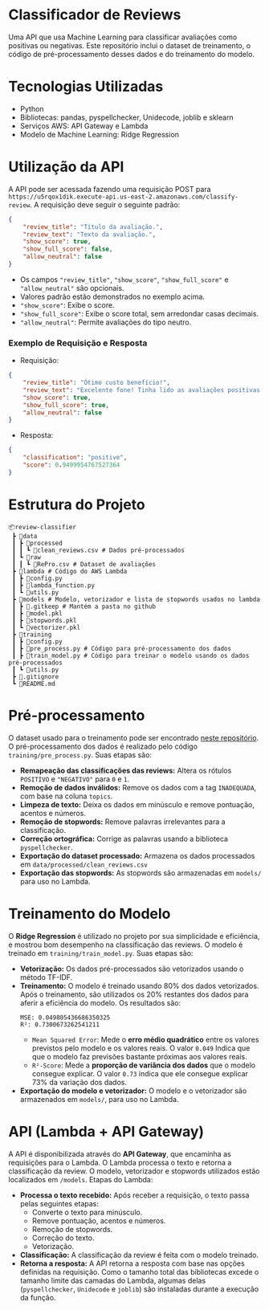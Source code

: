 # Classificador de Reviews
Uma API que usa Machine Learning para classificar avaliações como positivas ou negativas.
Este repositório inclui o dataset de treinamento, o código de pré-processamento desses dados e do treinamento do modelo. 

# Tecnologias Utilizadas
- Python
- Bibliotecas: pandas, pyspellchecker, Unidecode, joblib e sklearn
- Serviços AWS: API Gateway e Lambda
- Modelo de Machine Learning: Ridge Regression

# Utilização da API
A API pode ser acessada fazendo uma requisição POST para ``https://u5rqox1dik.execute-api.us-east-2.amazonaws.com/classify-review``.
A requisição deve seguir o seguinte padrão:
```json
{
    "review_title": "Título da avaliação.",
    "review_text": "Texto da avaliação.",
    "show_score": true, 
    "show_full_score": false, 
    "allow_neutral": false
}
```
- Os campos ``"review_title"``, ``"show_score"``, ``"show_full_score"`` e ``"allow_neutral"``  são opcionais.
- Valores padrão estão demonstrados no exemplo acima.
- ``"show_score"``: Exibe o score.
- ``"show_full_score"``: Exibe o score total, sem arredondar casas decimais.
- ``"allow_neutral"``: Permite avaliações do tipo neutro.

### Exemplo de Requisição e Resposta
- Requisição:
```json
{
    "review_title": "Ótimo custo benefício!",
    "review_text": "Excelente fone! Tinha lido as avaliações positivas que me motivaram a comprar e supriu as expectativas. A bateria dura bastante, isola bem o som e a qualidade do áudio é muito boa. A marca não costuma decepcionar.",
    "show_score": true, 
    "show_full_score": true, 
    "allow_neutral": false
}
```
- Resposta:
```json
{
    "classification": "positive",
    "score": 0.9499954767527364
}
```
# Estrutura do Projeto
```
📦review-classifier
 ┣ 📂data
 ┃ ┣ 📂processed
 ┃ ┃ ┗ 📜clean_reviews.csv # Dados pré-processados
 ┃ ┗ 📂raw
 ┃ ┃ ┗ 📜RePro.csv # Dataset de avaliações
 ┣ 📂lambda # Código do AWS Lambda
 ┃ ┣ 📜config.py
 ┃ ┣ 📜lambda_function.py
 ┃ ┗ 📜utils.py
 ┣ 📂models # Modelo, vetorizador e lista de stopwords usados no lambda
 ┃ ┣ 📜.gitkeep # Mantém a pasta no github
 ┃ ┣ 📜model.pkl
 ┃ ┣ 📜stopwords.pkl
 ┃ ┗ 📜vectorizer.pkl
 ┣ 📂training
 ┃ ┣ 📜config.py
 ┃ ┣ 📜pre_process.py # Código para pré-processamento dos dados
 ┃ ┣ 📜train_model.py # Código para treinar o modelo usando os dados pré-processados
 ┃ ┗ 📜utils.py
 ┣ 📜.gitignore
 ┗ 📜README.md
 ```

# Pré-processamento
O dataset usado para o treinamento pode ser encontrado [neste repositório](https://github.com/lucasnil/repro).
O pré-processamento dos dados é realizado pelo código ``training/pre_process.py``.
Suas etapas são:
- **Remapeação das classificações das reviews:** Altera os rótulos ``POSITIVO`` e ``"NEGATIVO"`` para ``0`` e ``1``.
-  **Remoção de dados inválidos:** Remove os dados com a tag ``INADEQUADA``, com base na coluna ``topics``.
- **Limpeza de texto:** Deixa os dados em minúsculo e remove pontuação, acentos e números.
- **Remoção de stopwords:** Remove palavras irrelevantes para a classificação.
- **Correção ortográfica:** Corrige as palavras usando a biblioteca ``pyspellchecker``.
- **Exportação do dataset processado:** Armazena os dados processados em ``data/processed/clean_reviews.csv``
- **Exportação das stopwords:** As stopwords são armazenadas em ``models/`` para uso no Lambda.

# Treinamento do Modelo
O **Ridge Regression** é utilizado no projeto por sua simplicidade e eficiência, e mostrou bom desempenho na classificação das reviews.
O modelo é treinado em ``training/train_model.py``.
Suas etapas são:
- **Vetorização:** Os dados pré-processados são vetorizados usando o método TF-IDF.
- **Treinamento:** O modelo é treinado usando 80% dos dados vetorizados. Após o treinamento, são utilizados os 20% restantes dos dados para aferir a eficiência do modelo.
    Os resultados são:
    ```
    MSE: 0.049805436686350325
    R²: 0.7300673262541211
    ```
    - ``Mean Squared Error``: Mede o **erro médio quadrático** entre os valores previstos pelo modelo e os valores reais. O valor ``0.049`` Indica que que o modelo faz previsões bastante próximas aos valores reais.
    - ``R²-Score``: Mede a **proporção de variância dos dados** que o modelo consegue explicar. O valor ``0.73`` indica que ele consegue explicar 73% da variação dos dados.
- **Exportação do modelo e vetorizador:** O modelo e o vetorizador são armazenados em ``models/``, para uso no Lambda.

# API (Lambda + API Gateway)
A API é disponibilizada através do **API Gateway**, que encaminha as requisições para o Lambda. O Lambda processa o texto e retorna a classificação da review.
O modelo, vetorizador e stopwords utilizados estão localizados em ``/models``.
Etapas do Lambda:
- **Processa o texto recebido:** Após receber a requisição, o texto passa pelas seguintes etapas:
    - Converte o texto para minúsculo.
    - Remove pontuação, acentos e números.
    - Remoção de stopwords.
    - Correção do texto.
    - Vetorização.
- **Classificação:** A classificação da review é feita com o modelo treinado.
- **Retorna a resposta:** A API retorna a resposta com base nas opções definidas na requisição.
Como o tamanho total das bibliotecas excede o tamanho limite das camadas do Lambda, algumas delas (``pyspellchecker``, ``Unidecode`` e ``joblib``) são instaladas durante a execução da função.
